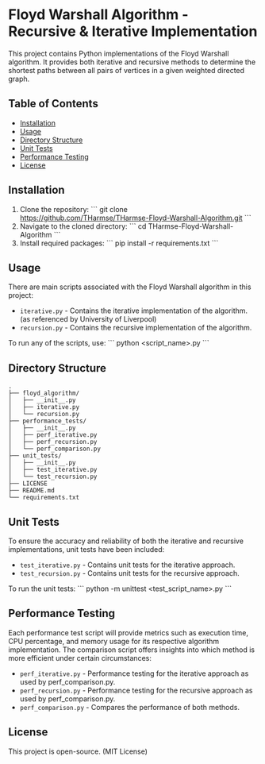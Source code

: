 # Floyd Warshall Algorithm - Recursive & Iterative Implementation

This project contains Python implementations of the Floyd Warshall algorithm. It provides both iterative and recursive methods to determine the shortest paths between all pairs of vertices in a given weighted directed graph.

## Table of Contents

- [Installation](#installation)
- [Usage](#usage)
- [Directory Structure](#directory-structure)
- [Unit Tests](#unit-tests)
- [Performance Testing](#performance-testing)
- [License](#license)

## Installation

1. Clone the repository:
\```
git clone https://github.com/THarmse/THarmse-Floyd-Warshall-Algorithm.git
\```
2. Navigate to the cloned directory:
\```
cd THarmse-Floyd-Warshall-Algorithm
\```
3. Install required packages:
\```
pip install -r requirements.txt
\```

## Usage

There are main scripts associated with the Floyd Warshall algorithm in this project:

- `iterative.py` - Contains the iterative implementation of the algorithm. (as referenced by University of Liverpool)
- `recursion.py` - Contains the recursive implementation of the algorithm.

To run any of the scripts, use:
\```
python <script_name>.py
\```

## Directory Structure

    .
    ├── floyd_algorithm/
    │   ├── __init__.py
    │   ├── iterative.py
    │   └── recursion.py
    ├── performance_tests/
    │   ├── __init__.py
    │   ├── perf_iterative.py
    │   ├── perf_recursion.py
    │   └── perf_comparison.py
    ├── unit_tests/
    │   ├── __init__.py
    │   ├── test_iterative.py
    │   └── test_recursion.py
    ├── LICENSE
    ├── README.md
    └── requirements.txt

## Unit Tests

To ensure the accuracy and reliability of both the iterative and recursive implementations, unit tests have been included:

- `test_iterative.py` - Contains unit tests for the iterative approach.
- `test_recursion.py` - Contains unit tests for the recursive approach.

To run the unit tests:
\```
python -m unittest <test_script_name>.py
\```

## Performance Testing

Each performance test script will provide metrics such as execution time, CPU percentage, and memory usage for its respective algorithm implementation. The comparison script offers insights into which method is more efficient under certain circumstances:

- `perf_iterative.py` - Performance testing for the iterative approach as used by perf_comparison.py.
- `perf_recursion.py` - Performance testing for the recursive approach as used by perf_comparison.py.
- `perf_comparison.py` - Compares the performance of both methods.

## License

This project is open-source. (MIT License) 
